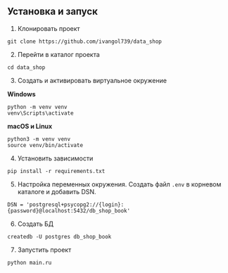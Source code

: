 
## Установка и запуск 
1. Клонировать проект
```
git clone https://github.com/ivangol739/data_shop
```     
2. Перейти в каталог проекта
```
cd data_shop
```  
3. Создать и активировать виртуальное окружение

**Windows**
```
python -m venv venv
venv\Scripts\activate
```  
**macOS и Linux**
```
python3 -m venv venv
source venv/bin/activate
```
4. Установить зависимости
```
pip install -r requirements.txt
```  
5. Настройка переменных окружения. Создать файл `.env` в корневом каталоге и добавить DSN.
```
DSN = 'postgresql+psycopg2://{login}:{password}@localhost:5432/db_shop_book'
```  
6. Создать БД
```  
createdb -U postgres db_shop_book
```  
7. Запустить проект
```
python main.ru
```  